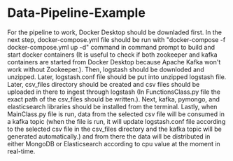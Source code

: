 # Data-Pipeline-Example
For the pipeline to work, Docker Desktop should be downladed first. In the next step, docker-compose.yml file should be run with "docker-compose -f docker-compose.yml up -d" command in command prompt to build and start docker containers (It is useful to check if both zookeeper and kafka containers are started from Docker Desktop because Apache Kafka won't work without Zookeeper.). Then, logstash should be downloded and unzipped. Later, logstash.conf file should be put into unzipped logstash file. Later, csv_files directory should be created and csv files should be uploaded in there to ingest through logstash (In FunctionsClass.py file the exact path of the csv_files should be written.). Next, kafka, pymongo, and elasticsearch libraries should be installed from the terminal. Lastly, when MainClass.py file is run, data from the selected csv file will be consumed in a kafka topic (when the file is run, it will update logstash.conf file according to the selected csv file in the csv_files directory and the kafka topic will be generated automatically.) and from there the data will be distributed in either MongoDB or Elasticsearch according to cpu value at the moment in real-time.
